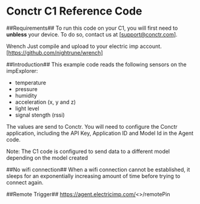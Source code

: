 # Conctr C1 Reference Code #

##Requirements##
To run this code on your C1, you will first need to **unbless** your device. To do so, contact us at [support@conctr.com].

Wrench
Just compile and upload to your electric imp account.
[https://github.com/nightrune/wrench]

##Introduction##
This example code reads the following sensors on the impExplorer:
* temperature
* pressure
* humidity
* acceleration (x, y and z)
* light level
* signal stength (rssi)

The values are send to Conctr. You will need to configure the Conctr application, including the API Key, Application ID and Model Id in the Agent code.

Note: The C1 code is configured to send data to a different model depending on the model created

##No wifi connection##
When a wifi connection cannot be established, it sleeps for an exponentially increasing amount of time before trying to connect again. 

##Remote Trigger##
https://agent.electricimp.com/<>/remotePin

